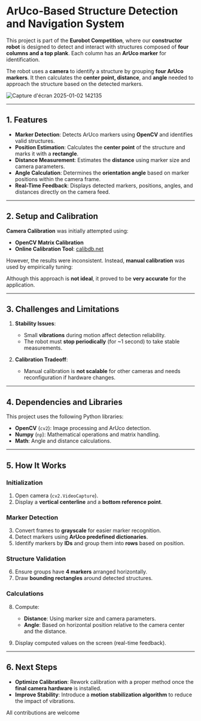 # **ArUco-Based Structure Detection and Navigation System**  

This project is part of the **Eurobot Competition**, where our **constructor robot** is designed to detect and interact with structures composed of **four columns and a top plank**. Each column has an **ArUco marker** for identification.  

The robot uses a **camera** to identify a structure by grouping **four ArUco markers**. It then calculates the **center point, distance**, and **angle** needed to approach the structure based on the detected markers.  

![Capture d'écran 2025-01-02 142135](https://github.com/user-attachments/assets/fecd140e-0465-480a-8119-c2e28af08608)



---

## **1. Features**  

- **Marker Detection**: Detects ArUco markers using **OpenCV** and identifies valid structures.  
- **Position Estimation**: Calculates the **center point** of the structure and marks it with a **rectangle**.  
- **Distance Measurement**: Estimates the **distance** using marker size and camera parameters.  
- **Angle Calculation**: Determines the **orientation angle** based on marker positions within the camera frame.  
- **Real-Time Feedback**: Displays detected markers, positions, angles, and distances directly on the camera feed.  

---

## **2. Setup and Calibration**  

**Camera Calibration** was initially attempted using:  
- **OpenCV Matrix Calibration**  
- **Online Calibration Tool**: [calibdb.net](https://www.calibdb.net)  

However, the results were inconsistent. Instead, **manual calibration** was used by empirically tuning:  

Although this approach is **not ideal**, it proved to be **very accurate** for the application.  

---

## **3. Challenges and Limitations**  

1. **Stability Issues**:  
   - Small **vibrations** during motion affect detection reliability.  
   - The robot must **stop periodically** (for ~1 second) to take stable measurements.  

2. **Calibration Tradeoff**:  
   - Manual calibration is **not scalable** for other cameras and needs reconfiguration if hardware changes.  

---

## **4. Dependencies and Libraries**  

This project uses the following Python libraries:  
- **OpenCV** (`cv2`): Image processing and ArUco detection.  
- **Numpy** (`np`): Mathematical operations and matrix handling.  
- **Math**: Angle and distance calculations.  

---

## **5. How It Works**  

### **Initialization**  
1. Open camera (`cv2.VideoCapture`).  
2. Display a **vertical centerline** and a **bottom reference point**.  

### **Marker Detection**  
3. Convert frames to **grayscale** for easier marker recognition.  
4. Detect markers using **ArUco predefined dictionaries**.  
5. Identify markers by **IDs** and group them into **rows** based on position.  

### **Structure Validation**  
6. Ensure groups have **4 markers** arranged horizontally.  
7. Draw **bounding rectangles** around detected structures.  

### **Calculations**  
8. Compute:
   - **Distance**: Using marker size and camera parameters.  
   - **Angle**: Based on horizontal position relative to the camera center and the distance.  

10. Display computed values on the screen (real-time feedback).  

---


## **6. Next Steps**  

- **Optimize Calibration**: Rework calibration with a proper method once the **final camera hardware** is installed.  
- **Improve Stability**: Introduce a **motion stabilization algorithm** to reduce the impact of vibrations.  

All contributions are welcome
